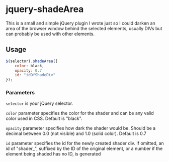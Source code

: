 # jquery-shadeArea

This is a small and simple jQuery plugin I wrote just so I could darken an area of the browser window behind the selected elements, usually DIVs but can probably be used with other elements. 

## Usage
```javascript
$(selector).shadeArea({
	color: black,
	opacity: 0.7
	id: "idOfShadeDiv"
});
```

### Parameters
`selector` is your jQuery selector.

`color` parameter specifies the color for the shader and can be any valid color used in CSS. Default is "black".

`opacity` parameter specifies how dark the shader would be. Should be a decimal between 0.0 (not visible) and 1.0 (solid color). Default is 0.7

`id` parameter specifies the id for the newly created shader div. If omitted, an id of "shader_", suffixed by the ID of the original element, or a number if the element being shaded has no ID, is generated
